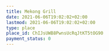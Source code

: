 ```yaml
---
title: Mekong Grill
date: 2021-06-06T19:02:02+02:00
lastmod: 2021-06-06T19:02:02+02:00
type: place
place_id: ChIJsUWB8PwnsUcRqJtKT5tOG90
payment_status: 0
---
```

